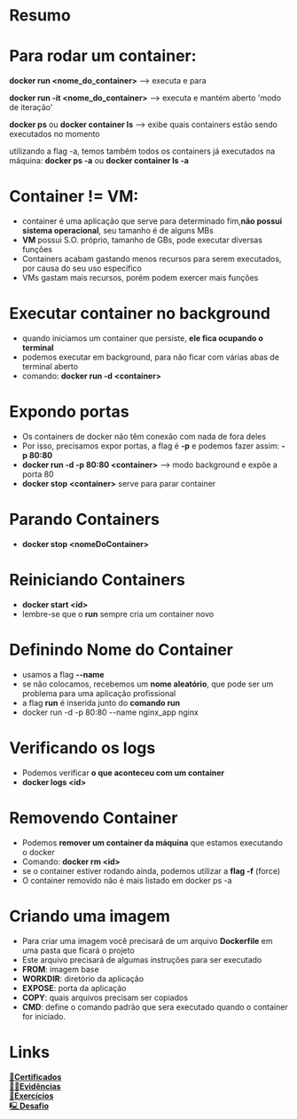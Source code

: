 # Resumo
# Para rodar um container:

**docker run <nome_do_container>** --> executa e para

**docker run -it <nome_do_container>** --> executa e mantém aberto 'modo de iteração'

**docker ps** ou **docker container ls** -->  exibe quais containers estão sendo executados no momento

utilizando a flag -a, temos também todos os containers já executados na máquina: **docker ps -a** ou **docker container ls -a**


# Container != VM:	
- container é uma aplicação que serve para determinado fim,**não possui sistema operacional**, seu tamanho é de alguns MBs  
- **VM** possui S.O. próprio, tamanho de GBs, pode executar diversas funções  
- Containers acabam gastando menos recursos para serem executados, por causa do seu uso específico  
- VMs gastam mais recursos, porém podem exercer mais funções  

# Executar container no background  

- quando iniciamos um container que persiste, **ele fica ocupando o terminal**  
- podemos executar em background, para não ficar com várias abas de terminal aberto  
- comando: **docker run -d \<container>** 

# Expondo portas  
- Os containers de docker não têm conexão com nada de fora deles  
- Por isso, precisamos expor portas, a flag é **-p** e podemos fazer assim: **-p 80:80**  
- **docker run -d -p 80:80 \<container>** --> modo background e expõe a porta 80  
- **docker stop \<container>** serve para parar  container    

# Parando Containers  
- **docker stop \<nomeDoContainer>**

# Reiniciando Containers  

- **docker start \<id>**  
- lembre-se que o **run** sempre cria um container novo  

# Definindo Nome do Container  

- usamos a flag **--name**  
- se não colocamos, recebemos um **nome aleatório**, que pode ser um problema para uma aplicação profissional  
- a flag **run** é inserida junto do **comando run**  
- docker run -d -p 80:80 --name nginx_app nginx  

# Verificando os logs  

- Podemos verificar **o que aconteceu com um container**
- **docker logs \<id>**

# Removendo Container  

- Podemos **remover um container da máquina** que estamos executando o docker  
- Comando: **docker rm \<id>**  
- se o container estiver rodando ainda, podemos utilizar a **flag -f** (force)  
- O container removido não é mais listado em docker ps -a  

# Criando uma imagem  

- Para criar uma imagem você precisará de um arquivo **Dockerfile** em uma pasta que ficará o projeto  
- Este arquivo precisará de algumas instruções para ser executado  
- **FROM**: imagem base  
- **WORKDIR**: diretório da aplicação  
- **EXPOSE**: porta da aplicação  
- **COPY**: quais arquivos precisam ser copiados  
- **CMD**: define o comando padrão que sera executado quando o container for iniciado.

# Links
[📜**Certificados**](/Sprint4/Certificados/)  
[🕵️‍♂️**Evidências** ](/Sprint4/Evidencias/)  
[💪**Exercícios**](/Sprint4/Exercicios/)  
[🖳**Desafio**](/Sprint4/Desafio/README.md)  